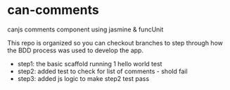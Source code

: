 can-comments
============

canjs comments component using jasmine &amp; funcUnit

This repo is organized so you can checkout branches to step through how the BDD process was used to develop the app.

* step1: the basic scaffold running 1 hello world test
* step2: added test to check for list of comments - shold fail
* step3: added js logic to make step2 test pass
